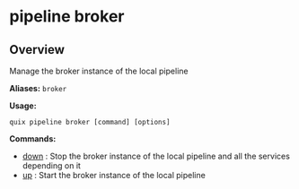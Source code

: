 # pipeline broker

## Overview

Manage the broker instance of the local pipeline

**Aliases:** `broker`

**Usage:**

```
quix pipeline broker [command] [options]
```

**Commands:**

- [down](down.md) : Stop the broker instance of the local pipeline and all the services depending on it
- [up](up.md) : Start the broker instance of the local pipeline

